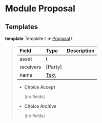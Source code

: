 # <a name="module-proposal-60338"></a>Module Proposal

## Templates

<a name="type-proposal-proposal-1384"></a>**template** Template t =\> [Proposal](#type-proposal-proposal-1384) t

> | Field                                                                            | Type                                                                             | Description |
> | :------------------------------------------------------------------------------- | :------------------------------------------------------------------------------- | :---------- |
> | asset                                                                            | t                                                                                |  |
> | receivers                                                                        | \[Party\]                                                                        |  |
> | name                                                                             | [Text](https://docs.daml.com/daml/reference/base.html#type-ghc-types-text-57703) |  |
> 
> * **Choice Accept**
>   
>   (no fields)
> 
> * **Choice Archive**
>   
>   (no fields)
